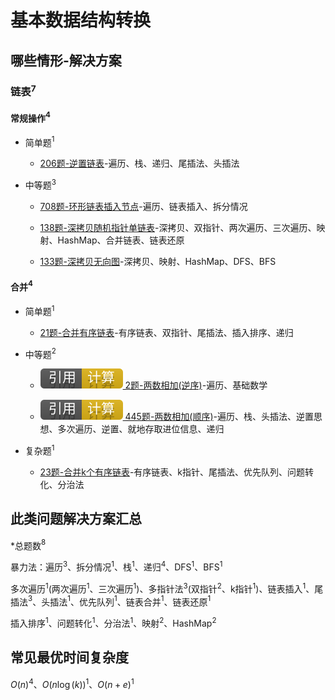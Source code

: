 # 基本数据结构转换

## 哪些情形-解决方案

### 链表$^7$

#### 常规操作$^4$

+ 简单题$^1$

  + [206题-逆置链表]-遍历、栈、递归、尾插法、头插法

+ 中等题$^3$

  + [708题-环形链表插入节点]-遍历、链表插入、拆分情况

  + [138题-深拷贝随机指针单链表]-深拷贝、双指针、两次遍历、三次遍历、映射、HashMap、合并链表、链表还原

  + [133题-深拷贝无向图]-深拷贝、映射、HashMap、DFS、BFS

#### 合并$^4$

+ 简单题$^1$

  + [21题-合并有序链表]-有序链表、双指针、尾插法、插入排序、递归

+ 中等题$^2$

  + [![[引用][计算]](/figures/Ref-Compute.svg) 2题-两数相加(逆序)](/计算/2-AddTwoNumbers.md)-遍历、基础数学

  + [![[引用][计算]](/figures/Ref-Compute.svg) 445题-两数相加(顺序)](/计算/445-AddTwoNumbersII.md)-遍历、栈、头插法、逆置思想、多次遍历、逆置、就地存取进位信息、递归

+ 复杂题$^1$

  + [23题-合并k个有序链表]-有序链表、k指针、尾插法、优先队列、问题转化、分治法

## 此类问题解决方案汇总

\*总题数$^8$

暴力法：遍历$^3$、拆分情况$^1$、栈$^1$、递归$^4$、DFS$^1$、BFS$^1$

多次遍历$^1$(两次遍历$^1$、三次遍历$^1$)、多指针法$^3$(双指针$^2$、k指针$^1$)、链表插入$^1$、尾插法$^3$、头插法$^1$、优先队列$^1$、链表合并$^1$、链表还原$^1$

插入排序$^1$、问题转化$^1$、分治法$^1$、映射$^2$、HashMap$^2$

## 常见最优时间复杂度

$O(n)^4$、$O(n\log(k))^1$、$O(n + e)^1$

<!-- 题目链接 -->
[708题-环形链表插入节点]:708-InsertintoaSortedCircularLinkedList.md
[206题-逆置链表]:206-ReverseLinkedList.md
[21题-合并有序链表]:21-MergeTwoSortedLists.md
[23题-合并k个有序链表]:23-MergekSortedLists.md
[138题-深拷贝随机指针单链表]:138-CopyListwithRandomPointer.md
[133题-深拷贝无向图]:133-CloneGraph.md
